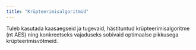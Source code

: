```yaml
---
title: "Krüpteerimisalgoritmid"
---
```

Tuleb kasutada kaasaegseid ja tugevaid, hästituntud krüpteerimisalgoritme (nt
AES) ning konkreetseks vajaduseks sobivaid optimaalse pikkusega
krüpteerimisvõtmeid.

